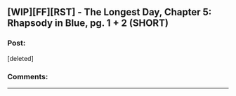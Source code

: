## [WIP][FF][RST] - The Longest Day, Chapter 5: Rhapsody in Blue, pg. 1 + 2 (SHORT)

### Post:

[deleted]

### Comments:

---

